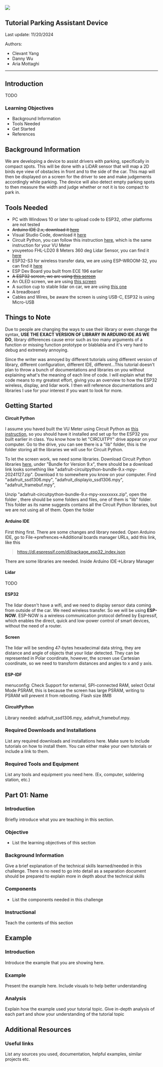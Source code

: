 ![](logo-ucsdjsoeece-white.png)
---
## Tutorial Parking Assistant Device
Last update: 11/20/2024

Authors:
  - Clevant Yang
  - Danny Wu
  - Aria Mottaghi
---


## Introduction

TODO

### Learning Objectives

- Background Information
- Tools Needed
- Get Started
- References

## Background Information

We are developing a device to assist drivers with parking, specifically in compact spots. This will be done with a LiDAR sensor that will map a 2D birds eye view of obstacles in front and to the side of the car. This map will then be displayed on a screen for the driver to see and make judgements accordingly while parking. The device will also detect empty parking spots to then measure the width and judge whether or not it is too compact to park in.

## Tools Needed
- PC with Windows 10 or later to upload code to ESP32, other platforms are not tested
- ~~Arduino IDE 2.x, download it [here][Arduino IDE Link]~~
- Visual Studio Code, download it [here][VSCode Link]
- Circuit Python, you can follow this instruction [here][Circuit Python Link], which is the same instruction for your VU Meter
- youyeetoo FHL-LD20 8 Meters 360 deg Lidar Sensor, you can find it [here][Lidar Link]
- ESP32-S3 for wireless transfer data, we are using ESP-WROOM-32, you can find it [here][ESP32 Link]
- ESP Dev Board you built from ECE 196 earlier
- ~~A ESP32 screen, we are using [this screen][Screen Link]~~
- An OLED screen, we are using [this screen][OLED Screen Link]
- A suction cup to stable lidar on car, we are using [this one][Suction Cup Link]
- A breadboard
- Cables and Wires, be aware the screen is using USB-C, ESP32 is using Micro-USB

## Things to Note
Due to people are changing the ways to use their library or even change the syntax, **USE THE EXACT VERSION OF LIBRARY IN ARDUINO IDE AS WE DO**, library differences cause error such as too many arguments of a function or missing function prototype or blablabla and it's very hard to debug and extremely annoying.

Since the writer was annoyed by different tutorials using different version of library, different configuration, different IDE, different...This tutorial doesn't plan to throw a bunch of documentations and libraries on you without explaining what's the meaning of each line of code. I will explain what the code means to my greatest effort, giving you an overview to how the ESP32 wireless, display, and lidar work. I then will reference documentations and libraries I use for your interest if you want to look for more.

## Getting Started

#### Circuit Python
I assume you haved built the VU Meter using Circuit Python as [this instruction][Circuit Python Link], so you should have it installed and set up for the ESP32 you built earlier in class. You know how to let "CIRCUITPY" drive appear on your computer. Go to the drive, you can see there is a "lib" folder, this is the folder storing all the libraries we will use for Circuit Python.

To let the screen work, we need some libraries. Download Circuit Python libraries [here][Library Link], under "Bundle for Version 9.x", there should be a download link looks something like "adafruit-circuitpython-bundle-9.x-mpy-20241127.zip". Download it to somewhere you know on your computer. Find "adafruit_ssd1306.mpy", "adafruit_displayio_ssd1306.mpy", "adafruit_framebuf.mpy", 

Unzip "adafruit-circuitpython-bundle-9.x-mpy-xxxxxxxx.zip", open the folder , there should be some folders and files, one of them is "lib" folder. This folder as its name suggests contains all the Circuit Python libraries, but we are not using all of them. Open the folder

#### Arduino IDE
First thing first. There are some changes and library needed. Open Arduino IDE, go to File->prefrences->Additional boards manager URLs, add this link, like this
>https://dl.espressif.com/dl/package_esp32_index.json


There are some libraries are needed. Inside Arduino IDE->Library Manager

#### Lidar
TODO

#### ESP32
The lidar doesn't have a wifi, and we need to display sensor data coming from outside of the car. We need wireless transfer. So we will be using **ESP-NOW**. ESP-NOW is a wireless communication protocol defined by Espressif, which enables the direct, quick and low-power control of smart devices, without the need of a router.
#### Screen
The lidar will be sending 47-bytes hexadecimal data string, they are distance and angle of objects that your lidar detected. They can be represented in Polar coordinate, however, the screen use Cartesian coordinate, so we need to transform distances and angles to x and y axis.
#### ESP-IDF
menuconfig: Check Support for external, SPI-connected RAM, select Octal Mode PSRAM, this is because the screen has large PSRAM, writing to PSRAM will prevent it from rebooting. Flash size 8MB
#### CircuitPython
Library needed: adafruit_ssd1306.mpy, adafruit_framebuf.mpy.


### Required Downloads and Installations

List any required downloads and installations here.
Make sure to include tutorials on how to install them.
You can either make your own tutorials or include a link to them.


### Required Tools and Equipment

List any tools and equipment you need here.
(Ex, computer, soldering station, etc.)

## Part 01: Name

### Introduction

Briefly introduce what  you are teaching in this section.

### Objective

- List the learning objectives of this section

### Background Information

Give a brief explanation of the technical skills learned/needed
in this challenge. There is no need to go into detail as a
separation document should be prepared to explain more in depth
about the technical skills

### Components

- List the components needed in this challenge

### Instructional

Teach the contents of this section

## Example

### Introduction

Introduce the example that you are showing here.

### Example

Present the example here. Include visuals to help better understanding

### Analysis

Explain how the example used your tutorial topic. Give in-depth analysis of each part and show your understanding of the tutorial topic

## Additional Resources

### Useful links

List any sources you used, documentation, helpful examples, similar projects etc.



[Lidar Link]: https://www.amazon.com/youyeetoo-FHL-LD20-Raspberry-Triangulated-Start-Stop/dp/B0C3CX17FN
[ESP32 Link]: https://www.amazon.com/dp/B08D5ZD528?ref=ppx_yo2ov_dt_b_fed_asin_title&th=1
[Screen Link]: https://www.amazon.com/dp/B0D7HN3XQ5?ref=ppx_yo2ov_dt_b_fed_asin_title
[Suction Cup Link]: https://www.amazon.com/ThtRht-Suction-Windshield-Camcorder-Recorder/dp/B0CPLV4B9F
[ESP-NOW Link]: https://www.espressif.com/en/solutions/low-power-solutions/esp-now
[Arduino IDE Link]: https://www.arduino.cc/en/software
[VSCode Link]: https://code.visualstudio.com/
[Circuit Python Link]: https://ece-196.github.io/docs/assignments/vu-meter/firmware/
[OLED Screen Link]: https://www.amazon.com/Teyleten-Robot-Display-SSD1309-Interface/dp/B09LND6QJ1?crid=2NS440QNA8L2N&dib=eyJ2IjoiMSJ9.l7V7zqGnfz5tpb12Y4vhPfd6kcDo9Gy_9YxzPdgyHeA-stbcUC53jzvRBqjo9Q9JBe1BkHeOFJ04y90IgaGZ3agsD5l1un_QmPUPOsPJj8ZE-nJoF3GeJ2r58FPdj7uPpWhgW64wHKHulnyFKdYspzRMkfGyqlLCzbuZkltIeoFwT9sNAwJNMJET8-38BXq6n1nJkHzrwQzCMwJJcBCXR966NtDY9C7Sn5hIxQ45Z1M.BqTYKnKZpQOdVkGlEjtYdvPTKl41DxKrgW7eLwadZLw&dib_tag=se&keywords=2.42+inch+display&qid=1731571123&sprefix=2.42+inch+displa%2Caps%2C156&sr=8-1#cr-media-gallery-popover_1732676448576
[Library Link]: https://circuitpython.org/libraries